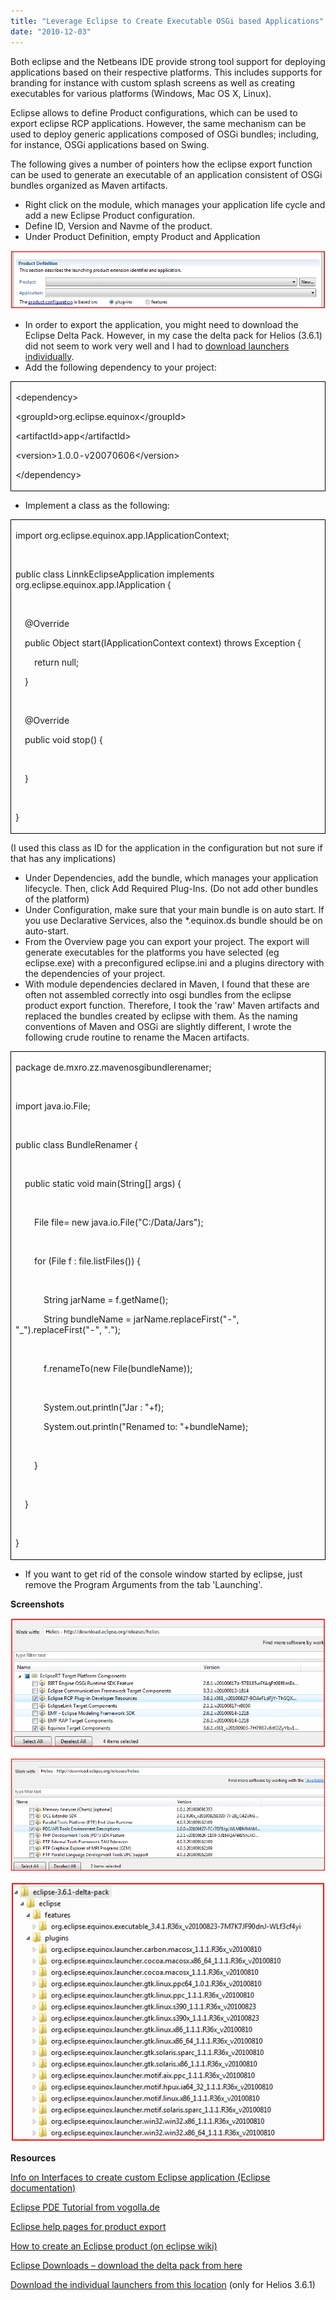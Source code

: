 ```yaml
---
title: "Leverage Eclipse to Create Executable OSGi based Applications"
date: "2010-12-03"
---
```


Both eclipse and the Netbeans IDE provide strong tool support for deploying applications based on their respective platforms. This includes supports for branding for instance with custom splash screens as well as creating executables for various platforms (Windows, Mac OS X, Linux).

Eclipse allows to define Product configurations, which can be used to export eclipse RCP applications. However, the same mechanism can be used to deploy generic applications composed of OSGi bundles; including, for instance, OSGi applications based on Swing.

The following gives a number of pointers how the eclipse export function can be used to generate an executable of an application consistent of OSGi bundles organized as Maven artifacts.

- Right click on the module, which manages your application life cycle and add a new Eclipse Product configuration.
- Define ID, Version and Navme of the product.
- Under Product Definition, empty Product and Application

![](images/120310_2131_leverageecl1.png)

- In order to export the application, you might need to download the Eclipse Delta Pack. However, in my case the delta pack for Helios (3.6.1) did not seem to work very well and I had to [download launchers individually](http://ftp.heanet.ie/disk1/eclipse/equinox/drops/R-3.6.1-201009090800/).
- Add the following dependency to your project:

<table style="border-collapse:collapse;" border="0"><colgroup><col style="width:838px;"></colgroup><tbody valign="top"><tr><td style="padding-left:7px;padding-right:7px;border-top:solid black .5pt;border-left:solid black .5pt;border-bottom:solid black .5pt;border-right:solid black .5pt;"><p>&lt;dependency&gt;</p><p>&lt;groupId&gt;org.eclipse.equinox&lt;/groupId&gt;</p><p>&lt;artifactId&gt;app&lt;/artifactId&gt;</p><p>&lt;version&gt;1.0.0-v20070606&lt;/version&gt;</p><p>&lt;/dependency&gt;</p></td></tr></tbody></table>

- Implement a class as the following:

<table style="border-collapse:collapse;" border="0"><colgroup><col style="width:838px;"></colgroup><tbody valign="top"><tr><td style="padding-left:7px;padding-right:7px;border-top:solid black .5pt;border-left:solid black .5pt;border-bottom:solid black .5pt;border-right:solid black .5pt;"><p>import org.eclipse.equinox.app.IApplicationContext;</p><p>&nbsp;</p><p>public class LinnkEclipseApplication implements org.eclipse.equinox.app.IApplication {</p><p>&nbsp;</p><p>&nbsp;&nbsp;&nbsp;&nbsp;@Override</p><p>&nbsp;&nbsp;&nbsp;&nbsp;public Object start(IApplicationContext context) throws Exception {</p><p>&nbsp;&nbsp;&nbsp;&nbsp;&nbsp;&nbsp;&nbsp;&nbsp;return null;</p><p>&nbsp;&nbsp;&nbsp;&nbsp;}</p><p>&nbsp;</p><p>&nbsp;&nbsp;&nbsp;&nbsp;@Override</p><p>&nbsp;&nbsp;&nbsp;&nbsp;public void stop() {</p><p>&nbsp;&nbsp;&nbsp;&nbsp;&nbsp;&nbsp;&nbsp;&nbsp;</p><p>&nbsp;&nbsp;&nbsp;&nbsp;}</p><p>&nbsp;</p><p>}</p></td></tr></tbody></table>

(I used this class as ID for the application in the configuration but not sure if that has any implications)

- Under Dependencies, add the bundle, which manages your application lifecycle. Then, click Add Required Plug-Ins. (Do not add other bundles of the platform)
- Under Configuration, make sure that your main bundle is on auto start. If you use Declarative Services, also the \*.equinox.ds bundle should be on auto-start.
- From the Overview page you can export your project. The export will generate executables for the platforms you have selected (eg eclipse.exe) with a preconfigured eclipse.ini and a plugins directory with the dependencies of your project.
- With module dependencies declared in Maven, I found that these are often not assembled correctly into osgi bundles from the eclipse product export function. Therefore, I took the 'raw' Maven artifacts and replaced the bundles created by eclipse with them. As the naming conventions of Maven and OSGi are slightly different, I wrote the following crude routine to rename the Macen artifacts.

<table style="border-collapse:collapse;" border="0"><colgroup><col style="width:838px;"></colgroup><tbody valign="top"><tr><td style="padding-left:7px;padding-right:7px;border-top:solid black .5pt;border-left:solid black .5pt;border-bottom:solid black .5pt;border-right:solid black .5pt;"><p>package de.mxro.zz.mavenosgibundlerenamer;</p><p>&nbsp;</p><p>import java.io.File;</p><p>&nbsp;</p><p>public class BundleRenamer {</p><p>&nbsp;</p><p>&nbsp;&nbsp;&nbsp;&nbsp;public static void main(String[] args) {</p><p>&nbsp;&nbsp;&nbsp;&nbsp;&nbsp;&nbsp;&nbsp;&nbsp;</p><p>&nbsp;&nbsp;&nbsp;&nbsp;&nbsp;&nbsp;&nbsp;&nbsp;File file= new java.io.File("C:/Data/Jars");</p><p>&nbsp;&nbsp;&nbsp;&nbsp;&nbsp;&nbsp;&nbsp;&nbsp;</p><p>&nbsp;&nbsp;&nbsp;&nbsp;&nbsp;&nbsp;&nbsp;&nbsp;for (File f : file.listFiles()) {</p><p>&nbsp;&nbsp;&nbsp;&nbsp;&nbsp;&nbsp;&nbsp;&nbsp;&nbsp;&nbsp;&nbsp;&nbsp;</p><p>&nbsp;&nbsp;&nbsp;&nbsp;&nbsp;&nbsp;&nbsp;&nbsp;&nbsp;&nbsp;&nbsp;&nbsp;String jarName = f.getName();</p><p>&nbsp;&nbsp;&nbsp;&nbsp;&nbsp;&nbsp;&nbsp;&nbsp;&nbsp;&nbsp;&nbsp;&nbsp;String bundleName = jarName.replaceFirst("-", "_").replaceFirst("-", ".");</p><p>&nbsp;&nbsp;&nbsp;&nbsp;&nbsp;&nbsp;&nbsp;&nbsp;&nbsp;&nbsp;&nbsp;&nbsp;</p><p>&nbsp;&nbsp;&nbsp;&nbsp;&nbsp;&nbsp;&nbsp;&nbsp;&nbsp;&nbsp;&nbsp;&nbsp;f.renameTo(new File(bundleName));</p><p>&nbsp;&nbsp;&nbsp;&nbsp;&nbsp;&nbsp;&nbsp;&nbsp;&nbsp;&nbsp;&nbsp;&nbsp;</p><p>&nbsp;&nbsp;&nbsp;&nbsp;&nbsp;&nbsp;&nbsp;&nbsp;&nbsp;&nbsp;&nbsp;&nbsp;System.out.println("Jar : "+f);</p><p>&nbsp;&nbsp;&nbsp;&nbsp;&nbsp;&nbsp;&nbsp;&nbsp;&nbsp;&nbsp;&nbsp;&nbsp;System.out.println("Renamed to: "+bundleName);</p><p>&nbsp;&nbsp;&nbsp;&nbsp;&nbsp;&nbsp;&nbsp;&nbsp;&nbsp;&nbsp;&nbsp;&nbsp;</p><p>&nbsp;&nbsp;&nbsp;&nbsp;&nbsp;&nbsp;&nbsp;&nbsp;}</p><p>&nbsp;&nbsp;&nbsp;&nbsp;&nbsp;&nbsp;&nbsp;&nbsp;</p><p>&nbsp;&nbsp;&nbsp;&nbsp;}</p><p>&nbsp;</p><p>}</p></td></tr></tbody></table>

- If you want to get rid of the console window started by eclipse, just remove the Program Arguments from the tab 'Launching'.

**Screenshots**

![](images/120310_2131_leverageecl2.png)

![](images/120310_2131_leverageecl3.png)

![](images/120310_2131_leverageecl4.png)

**Resources**

[Info on Interfaces to create custom Eclipse application (Eclipse documentation)](http://help.eclipse.org/help33/index.jsp?topic=/org.eclipse.platform.doc.isv/reference/extension-points/org_eclipse_core_runtime_applications.html)

[Eclipse PDE Tutorial from vogolla.de](http://www.vogella.de/articles/EclipsePDEBuild/article.html)

[Eclipse help pages for product export](http://help.eclipse.org/help33/index.jsp?topic=/org.eclipse.pde.doc.user/guide/tools/export_wizards/export_product.htm)

[How to create an Eclipse product (on eclipse wiki)](http://wiki.eclipse.org/FAQ_How_do_I_create_an_Eclipse_product%3F)

[Eclipse Downloads – download the delta pack from here](http://download.eclipse.org/eclipse/downloads/)

[Download the individual launchers from this location](http://ftp.heanet.ie/disk1/eclipse/equinox/drops/R-3.6.1-201009090800/) (only for Helios 3.6.1)
